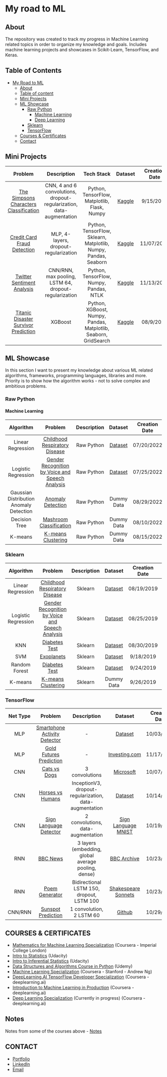 # My road to ML

## About
The repository was created to track my progress in Machine Learning related topics in order to organize my knowledge and goals. Includes machine learning projects and showcases in Scikit-Learn, TensorFlow, and Keras.

## Table of Contents
- [My Road to ML](#My-Road-to-ML)
	- [About](#About)
	- [Table of content](#Table-of-content)
	- [Mini Projects](#Mini-Projects)
	- [ML Showcase](#ML-Showcase)
		- [Raw Python](#Raw-Python)
			- [Machine Learning](#Machine-Learning)
			- [Deep Learning](#Deep-Learning)
		- [Sklearn](#Sklearn)
		- [TensorFlow](#TensorFlow)
	- [Courses & Certificates](#Courses--Certificates)
	- [Contact](#Contact)

## Mini Projects
| Problem | Description | Tech Stack | Dataset | Creation Date | Last Update |
| :---: | :---: | :---: | :---: | :---: | :---: |
| [The Simpsons Characters Classification](https://github.com/faznaimov/ml/blob/master/projects/simpsons-classification.ipynb) | CNN,  4 and 6 convolutions, dropout-regularization, data-augmentation | Python, TensorFlow, Matplotlib, Flask, Numpy | [Kaggle](https://www.kaggle.com/alexattia/the-simpsons-characters-dataset/data) | 9/15/2019 | 10/27/2019 |
| [Credit Card Fraud Detection](https://github.com/faznaimov/ml/blob/master/projects/fraud_detection.ipynb) | MLP, 4-layers, dropout-regularization | Python, TensorFlow, Sklearn, Matplotlib, Numpy, Pandas, Seaborn  | [Kaggle](https://www.kaggle.com/mlg-ulb/creditcardfraud) | 11/07/2019 | 11/24/2019 |
| [Twitter Sentiment Analysis](https://github.com/faznaimov/ml/blob/master/projects/twitter.ipynb) | CNN/RNN, max pooling, LSTM 64, dropout-regularization | Python, TensorFlow, Numpy, Pandas, NTLK | [Kaggle](https://www.kaggle.com/kazanova/sentiment140) | 11/13/2019 | 12/10/2019 |
| [Titanic Disaster Survivor Prediction](https://github.com/faznaimov/ml/blob/master/projects/titanic.ipynb) | XGBoost | Python, XGBoost, Numpy, Pandas, Matplotlib, Seaborn, GridSearch  | [Kaggle](https://www.kaggle.com/competitions/titanic/data) | 08/9/2022 | 08/27/2022 |


## ML Showcase
In this section I want to present my knowledge about various ML related algorithms, frameworks, programming languages, libraries and more. Priority is to show how the algorithm works - not to solve complex and ambitious problems.

### Raw Python
#### Machine Learning
| Algorithm | Problem | Description | Dataset | Creation Date | Last Update |
| :---: | :---: | :---: | :---: | :---: | :---: | 
| Linear Regression | [Childhood Respiratory Disease](https://github.com/faznaimov/ml/blob/master/showcases/machinelearning/Respiratory_Disease/Respiratory_Disease_Raw_Python.ipynb) | Raw Python | [Dataset](https://github.com/faznaimov/ml/blob/master/showcases/machinelearning/Respiratory_Disease/Resources/smoking.csv) | 07/20/2022 | 08/27/2022 |
| Logistic Regression | [Gender Recognition by Voice and Speech Analysis](https://github.com/faznaimov/ml/blob/master/showcases/machinelearning/Voice_Recognition/Voice_Recognition_Raw_Python.ipynb) | Raw Python  | [Dataset](https://github.com/faznaimov/ml/blob/master/showcases/machinelearning/Voice_Recognition/Resources/voice.csv) | 07/25/2022 | 08/27/2022 |
| Gaussian Distribution Anomaly Detection | [Anomaly Detection](https://github.com/faznaimov/ml/blob/master/showcases/machinelearning/anomaly_detection/anomaly_detection.ipynb) | Raw Python  | Dummy Data | 08/29/2022 | 10/15/2022 |
| Decision Tree | [Mashroom Classification](https://github.com/faznaimov/ml/blob/master/showcases/machinelearning/decision_tree/decision_tree.ipynb) | Raw Python  | Dummy Data | 08/10/2022 | 10/15/2022 |
| K-means | [K-means Clustering](https://github.com/faznaimov/ml/blob/master/showcases/machinelearning/kmeans_raw/kmeans.ipynb) | Raw Python  | Dummy Data | 08/15/2022 | 10/15/2022 |

### Sklearn
| Algorithm | Problem | Description | Dataset | Creation Date | Last Update |
| :---: | :---: | :---: | :---: | :---: | :---: | 
| Linear Regression | [Childhood Respiratory Disease](https://github.com/faznaimov/ml/blob/master/showcases/machinelearning/Respiratory_Disease/Respiratory_Disease.ipynb) | Sklearn | [Dataset](https://github.com/faznaimov/ml/blob/master/showcases/machinelearning/Respiratory_Disease/Resources/smoking.csv) | 08/19/2019 | 10/20/2019 |
| Logistic Regression | [Gender Recognition by Voice and Speech Analysis](https://github.com/faznaimov/ml/blob/master/showcases/machinelearning/Voice_Recognition/Voice_Recognition.ipynb) | Sklearn | [Dataset](https://github.com/faznaimov/ml/blob/master/showcases/machinelearning/Voice_Recognition/Resources/voice.csv) | 08/25/2019 | 10/19/2019 |
| KNN | [Diabetes Test](https://github.com/faznaimov/ml/blob/master/showcases/machinelearning/KNN/KNN.ipynb) | Sklearn | [Dataset](https://github.com/faznaimov/ml/blob/master/showcases/machinelearning/KNN/Resources/diabetes.csv) | 08/30/2019 | 10/20/2019 |
| SVM | [Exoplanets](https://github.com/faznaimov/ml/blob/master/showcases/machinelearning/Exoplanets/exoplanet-exploration.ipynb)  | Sklearn | [Dataset](https://github.com/faznaimov/ml/blob/master/showcases/machinelearning/GridSearch/Resources/diabetes.csv) | 9/18/2019 | 10/20/2019 |
| Random Forest | [Diabetes Test](https://github.com/faznaimov/ml/blob/master/showcases/machinelearning/Trees/Trees.ipynb) | Sklearn | [Dataset](https://github.com/faznaimov/ml/blob/master/showcases/machinelearning/Trees/Resources/diabetes.csv) | 9/24/2019 | 10/20/2019 |
| K-means | [K-means Clustering](https://github.com/faznaimov/ml/blob/master/showcases/machinelearning/Kmeans/Kmeans.ipynb) | Sklearn | Dummy Data | 9/26/2019 | 10/20/2019 |

### TensorFlow
| Net Type | Problem | Description | Dataset | Creation Date | Last Update |
| :---: | :---: | :---: | :---: | :---: | :---: | 
| MLP | [Smartphone Activity Detector](https://github.com/faznaimov/ml/blob/master/showcases/deeplearning/Smartphones/Smartphone_Activity_Detector.ipynb) | -  | [Dataset](https://github.com/faznaimov/ml/tree/master/showcases/deeplearning/Smartphones/Resources/) | 10/03/2019 | 10/20/2019 |
| MLP | [Gold Futures Prediction](https://github.com/faznaimov/ml/blob/master/showcases/deeplearning/Futures-Prediction/Futures-Prediction.ipynb) | - | [Investing.com](investing.com) | 11/17/2019 | 11/29/2022
| CNN | [Cats vs Dogs](https://github.com/faznaimov/ml/blob/master/showcases/deeplearning/Cats-vs-Dogs/Cats-vs-Dogs.ipynb) | 3 convolutions | [Microsoft](https://www.microsoft.com/en-us/download/details.aspx?id=54765) | 10/07/2019 | 10/27/2019 |
| CNN | [Horses vs Humans](https://github.com/faznaimov/ml/blob/master/showcases/deeplearning/horses-vs-humans/horses-vs-humans.ipynb) | InceptionV3, dropout-regularization, data-augmentation | [Dataset](https://storage.googleapis.com/laurencemoroney-blog.appspot.com/horse-or-human.zip) | 10/14/2019 | 10/27/2019 |
| CNN | [Sign Language Detector](https://github.com/faznaimov/ml/blob/master/showcases/deeplearning/signlanguage/signlanguage.ipynb) | 2 convolutions, data-augmentation | [Sign Language MNIST](https://www.kaggle.com/datamunge/sign-language-mnist) | 10/19/2019 | 10/29/2019 |
| RNN | [BBC News](https://github.com/faznaimov/ml/blob/master/showcases/deeplearning/BBC-archive/bbc-archive.ipynb) | 3 layers (embedding, global average pooling, dense) | [BBC Archive](https://storage.googleapis.com/laurencemoroney-blog.appspot.com/bbc-text.csv) | 10/23/2019 | 11/05/2019
| RNN | [Poem Generator](https://github.com/faznaimov/ml/blob/master/showcases/deeplearning/poem/shakespeare.ipynb) | Bidirectional LSTM 150, dropout, LSTM 100 | [Shakespeare Sonnets](https://storage.googleapis.com/laurencemoroney-blog.appspot.com/sonnets.txt) | 10/23/2019 | 10/05/2019 |
| CNN/RNN | [Sunspot Prediction](https://github.com/faznaimov/ml/blob/master/showcases/deeplearning/sunspots/sunspots.ipynb) |  1 convolution, 2 LSTM 60 | [Github](https://github.com/jbrownlee/Datasets/blob/master/monthly-sunspots.csv) | 10/29/2019 | 11/17/2019

## COURSES & CERTIFICATES
  + [Mathematics for Machine Learning Specialization](https://www.coursera.org/specializations/mathematics-machine-learning) (Coursera - Imperial College London)
  + [Intro to Statistics](https://www.udacity.com/course/intro-to-statistics--st101) (Udacity)
  + [Intro to Inferential Statistics](https://www.udacity.com/course/intro-to-inferential-statistics--ud201) (Udacity)
  + [Data Structures and Algorithms Course in Python](https://www.udemy.com/course/data-structures-and-algorithms-bootcamp-in-python/l) (Udemy)
  + [Machine Learning Specialization](https://www.coursera.org/account/accomplishments/specialization/certificate/USEYWVMLNW4E) (Coursera - Stanford - Andrew Ng)
  + [DeepLearning.AI TensorFlow Developer Specialization](https://www.coursera.org/account/accomplishments/professional-cert/GUKKBJZZDVU5) (Coursera - deeplearning.ai)
  + [Introduction to Machine Learning in Production](https://www.coursera.org/account/accomplishments/verify/WYN72KPRK39X) (Coursera - deeplearning.ai)
  + [Deep Learning Specialization](https://www.coursera.org/specializations/deep-learning?) (Currently in progress) (Coursera - deeplearning.ai)

## Notes
Notes from some of the courses above - [Notes](https://github.com/faznaimov/ml/blob/master/Machine_Learning_Notes.pdf)

## CONTACT
- [Portfolio](https://faznaimov.github.io)
- [LinkedIn](https://www.linkedin.com/in/fazn/)
- [Email](mailto:faz.naimov@gmail.com)
